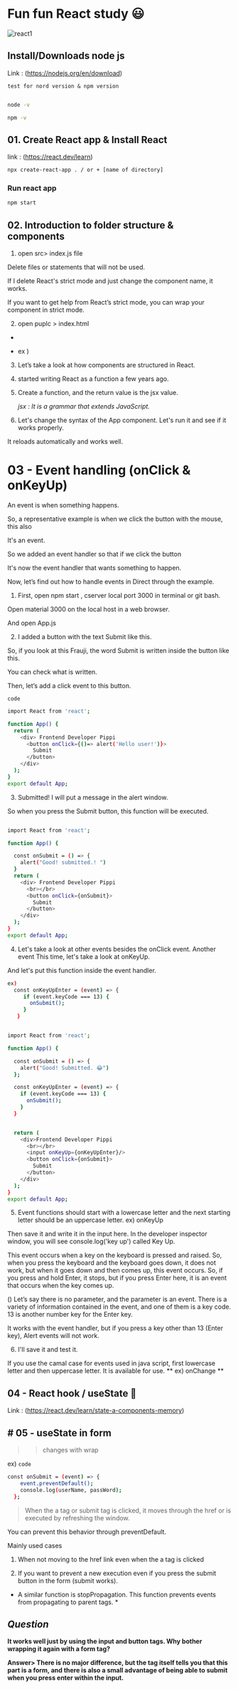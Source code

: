 # Fun fun React study :smiley:

![react1](https://github.com/Gdansklol/react-level-01/assets/56717993/a1c47e81-9bf9-411f-bd47-ac7197cc6977)

## Install/Downloads node js

Link : (https://nodejs.org/en/download)

`test for nord version & npm version`

```bash

node -v

npm -v

```

## 01. Create React app & Install React

link : (https://react.dev/learn)

```bash
npx create-react-app . / or + [name of directory]

```

### Run react app

```bash
npm start
```

## 02. Introduction to folder structure & components

1.  open src> index.js file

Delete files or statements that will not be used.

If I delete React's strict mode and just change the component name, it works.

If you want to get help from React’s strict mode, you can wrap your component in strict mode.

2. open puplc > index.html

- <div id="root"></div>
- ex ) <div id="root"></div>

3. Let’s take a look at how components are structured in React.

4. started writing React as a function a few years ago.

5. Create a function, and the return value is the jsx value.

   _jsx : It is a grammar that extends JavaScript._

6. Let's change the syntax of the App component.
   Let's run it and see if it works properly.

It reloads automatically and works well.

# 03 - Event handling (onClick & onKeyUp)

 <p> An event is when something happens.

So, a representative example is when we click the button with the mouse, this also

It's an event.

</p>
 
 <p>
 So we added an event handler so that if we click the button

It's now the event handler that wants something to happen.

Now, let’s find out how to handle events in Direct through the example.

 </p>

1. First, open npm start , cserver local port 3000 in terminal or git bash.

Open material 3000 on the local host in a web browser.

And open App.js

2. I added a button with the text Submit like this.

So, if you look at this Frauji, the word Submit is written inside the button like this.

You can check what is written.

Then, let’s add a click event to this button.

`code`

```bash
import React from 'react';

function App() {
  return (
    <div> Frontend Developer Pippi
      <button onClick={()=> alert('Hello user!')}>
        Submit
      </button>
    </div>
  );
}
export default App;

```

3. Submitted! I will put a message in the alert window.

So when you press the Submit button, this function will be executed.

```bash

import React from 'react';

function App() {

  const onSubmit = () => {
    alert("Good! submitted.! ")
  }
  return (
    <div> Frontend Developer Pippi
      <br></br>
      <button onClick={onSubmit}>
        Submit
      </button>
    </div>
  );
}
export default App;

```

4. Let's take a look at other events besides the onClick event.
   Another event This time, let's take a look at onKeyUp.

And let's put this function inside the event handler.

```bash
ex)
  const onKeyUpEnter = (event) => {
     if (event.keyCode === 13) {
       onSubmit();
     }
   }
```

```bash

import React from 'react';

function App() {

  const onSubmit = () => {
    alert("Good! Submitted. 😂")
  };

  const onKeyUpEnter = (event) => {
    if (event.keyCode === 13) {
      onSubmit();
    }
  }


  return (
    <div>Frontend Developer Pippi
      <br></br>
      <input onKeyUp={onKeyUpEnter}/>
      <button onClick={onSubmit}>
        Submit
      </button>
    </div>
  );
}
export default App;

```

5. Event functions should start with a lowercase letter and the next starting letter should be an uppercase letter. ex) onKeyUp

Then save it and write it in the input here.
In the developer inspector window, you will see console.log('key up') called Key Up.

This event occurs when a key on the keyboard is pressed and raised.
So, when you press the keyboard and the keyboard goes down, it does not work, but when it goes down and then comes up, this event occurs. So, if you press and hold Enter, it stops, but if you press Enter here, it is an event that occurs when the key comes up.

() Let’s say there is no parameter, and the parameter is an event.
There is a variety of information contained in the event, and one of them is a key code. 13 is another number key for the Enter key.

It works with the event handler, but if you press a key other than 13 (Enter key),
Alert events will not work.

6. I'll save it and test it.

If you use the camal case for events used in java script, first lowercase letter and then uppercase letter.
It is available for use.
** ex) onChange **

## 04 - React hook / useState 🤩

Link : (https://react.dev/learn/state-a-components-memory)

## # 05 - useState in form

> > changes with wrap <form></form>

ex) `code`

```bash
const onSubmit = (event) => {
    event.preventDefault();
    console.log(userName, passWord);
  };

```

> When the a tag or submit tag is clicked, it moves through the href or is executed by refreshing the window.

You can prevent this behavior through preventDefault.

Mainly used cases

1. When not moving to the href link even when the a tag is clicked

2. If you want to prevent a new execution even if you press the submit button in the form (submit works).

- A similar function is stopPropagation. This function prevents events from propagating to parent tags. \*

## _Question_

**It works well just by using the input and button tags.
Why bother wrapping it again with a form tag?**

**Answer>
There is no major difference, but the tag itself tells you that this part is a form, and there is also a small advantage of being able to submit when you press enter within the input.**
